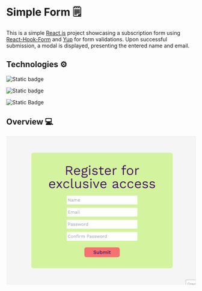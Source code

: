 # Simple Form 🗒️

This is a simple [React.js](https://react.dev/)  project showcasing a subscription form using [React-Hook-Form](https://www.react-hook-form.com/) and [Yup](https://www.npmjs.com/package/yup) for form validations. Upon successful submission, a modal is displayed, presenting the entered name and email.

## Technologies ⚙️

![Static badge](https://img.shields.io/badge/-ReactJs-61DAFB?logo=react&logoColor=white&style=for-the-badge)

![Static badge](https://img.shields.io/badge/next.js-000000?style=for-the-badge&logo=nextdotjs&logoColor=white)

![Static Badge](https://img.shields.io/badge/tailwindcss-%2338B2AC.svg?style=for-the-badge&logo=tailwind-css&logoColor=white)


## Overview 💻

![Gif](./public/overview-form.gif)

